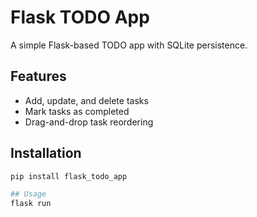 # Flask TODO App

A simple Flask-based TODO app with SQLite persistence.

## Features
- Add, update, and delete tasks
- Mark tasks as completed
- Drag-and-drop task reordering

## Installation
```bash
pip install flask_todo_app

## Usage
flask run